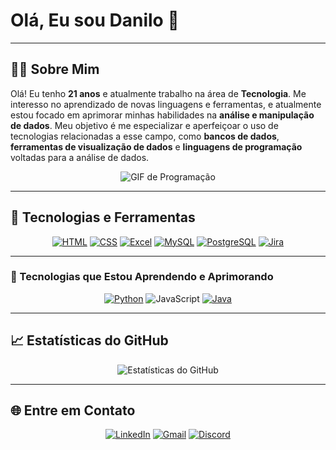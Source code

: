 # Olá, Eu sou Danilo 👋

---

## 👨‍💻 Sobre Mim &nbsp;&nbsp; 

Olá! Eu tenho **21 anos** e atualmente trabalho na área de **Tecnologia**. Me interesso no aprendizado de novas linguagens e ferramentas, e atualmente estou focado em aprimorar minhas habilidades na **análise e manipulação de dados**. Meu objetivo é me especializar e aperfeiçoar o uso de tecnologias relacionadas a esse campo, como **bancos de dados**, **ferramentas de visualização de dados** e **linguagens de programação** voltadas para a análise de dados.
<div align="center">
  
![GIF de Programação](https://media.giphy.com/media/qgQUggAC3Pfv687qPC/giphy.gif)

</div>

---

## 🔧 Tecnologias e Ferramentas

<div align="center">

[![HTML](https://img.shields.io/badge/HTML5-E34F26?style=for-the-badge&logo=html5&logoColor=white)](https://developer.mozilla.org/pt-BR/docs/Web/HTML)
[![CSS](https://img.shields.io/badge/CSS3-1572B6?style=for-the-badge&logo=css3&logoColor=white)](https://developer.mozilla.org/pt-BR/docs/Web/CSS)
[![Excel](https://img.shields.io/badge/Excel-217346?style=for-the-badge&logo=microsoft-excel&logoColor=white)](https://support.microsoft.com/excel)
[![MySQL](https://img.shields.io/badge/MySQL-4479A1?style=for-the-badge&logo=mysql&logoColor=white)](https://www.mysql.com/)
[![PostgreSQL](https://img.shields.io/badge/PostgreSQL-4169E1?style=for-the-badge&logo=postgresql&logoColor=white)](https://www.postgresql.org/)
[![Jira](https://img.shields.io/badge/Jira-0052CC?style=for-the-badge&logo=jira&logoColor=white)](https://www.atlassian.com/software/jira)

</div>

---

### 🌱 Tecnologias que Estou Aprendendo e Aprimorando

<div align="center">
  
[![Python](https://img.shields.io/badge/Python-3776AB?style=for-the-badge&logo=python&logoColor=white)](https://www.python.org/)
![JavaScript](https://img.shields.io/badge/JavaScript-F7DF1E?logo=javascript&logoColor=black&style=flat)
[![Java](https://img.shields.io/badge/Java-007396?style=for-the-badge&logo=java&logoColor=white)](https://www.java.com/)


</div>

---

## 📈 Estatísticas do GitHub

<div align="center">

![Estatísticas do GitHub](https://github-readme-stats.vercel.app/api?username=Dann-09&show_icons=true&theme=radical)

</div>

---

## 🌐 Entre em Contato

<div align="center">

[![LinkedIn](https://img.shields.io/badge/LinkedIn-0077B5?style=for-the-badge&logo=linkedin&logoColor=white)](https://www.linkedin.com/in/seuusuario)
[![Gmail](https://img.shields.io/badge/Gmail-D14836?style=for-the-badge&logo=gmail&logoColor=white)](mailto:dnn.oliv@gmail.com)
[![Discord](https://img.shields.io/badge/Discord-7289DA?style=for-the-badge&logo=discord&logoColor=white)](https://discord.com/users/dannee._.)

</div>


